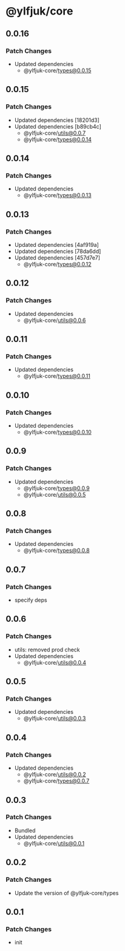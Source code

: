 # @ylfjuk/core

## 0.0.16

### Patch Changes

- Updated dependencies
  - @ylfjuk-core/types@0.0.15

## 0.0.15

### Patch Changes

- Updated dependencies [18201d3]
- Updated dependencies [b89cb4c]
  - @ylfjuk-core/utils@0.0.7
  - @ylfjuk-core/types@0.0.14

## 0.0.14

### Patch Changes

- Updated dependencies
  - @ylfjuk-core/types@0.0.13

## 0.0.13

### Patch Changes

- Updated dependencies [4af919a]
- Updated dependencies [78da6dd]
- Updated dependencies [457d7e7]
  - @ylfjuk-core/types@0.0.12

## 0.0.12

### Patch Changes

- Updated dependencies
  - @ylfjuk-core/utils@0.0.6

## 0.0.11

### Patch Changes

- Updated dependencies
  - @ylfjuk-core/types@0.0.11

## 0.0.10

### Patch Changes

- Updated dependencies
  - @ylfjuk-core/types@0.0.10

## 0.0.9

### Patch Changes

- Updated dependencies
  - @ylfjuk-core/types@0.0.9
  - @ylfjuk-core/utils@0.0.5

## 0.0.8

### Patch Changes

- Updated dependencies
  - @ylfjuk-core/types@0.0.8

## 0.0.7

### Patch Changes

- specify deps

## 0.0.6

### Patch Changes

- utils: removed prod check
- Updated dependencies
  - @ylfjuk-core/utils@0.0.4

## 0.0.5

### Patch Changes

- Updated dependencies
  - @ylfjuk-core/utils@0.0.3

## 0.0.4

### Patch Changes

- Updated dependencies
  - @ylfjuk-core/utils@0.0.2
  - @ylfjuk-core/types@0.0.7

## 0.0.3

### Patch Changes

- Bundled
- Updated dependencies
  - @ylfjuk-core/utils@0.0.1

## 0.0.2

### Patch Changes

- Update the version of @ylfjuk-core/types

## 0.0.1

### Patch Changes

- init

